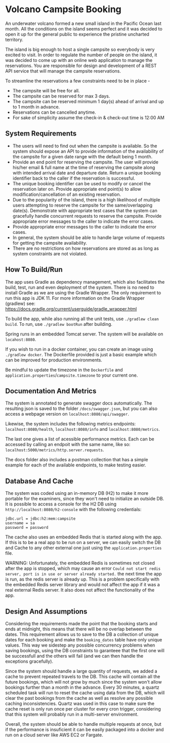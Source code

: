 # Volcano Campsite Booking #

An underwater volcano formed a new small island in the Pacific Ocean last month. All the conditions on the island seems perfect and it was
decided to open it up for the general public to experience the pristine uncharted territory.

The island is big enough to host a single campsite so everybody is very excited to visit. In order to regulate the number of people on the island, it
was decided to come up with an online web application to manage the reservations. You are responsible for design and development of a REST
API service that will manage the campsite reservations.

To streamline the reservations a few constraints need to be in place -

- The campsite will be free for all.
- The campsite can be reserved for max 3 days.
- The campsite can be reserved minimum 1 day(s) ahead of arrival and up to 1 month in advance.
- Reservations can be cancelled anytime.
- For sake of simplicity assume the check-in & check-out time is 12:00 AM

## System Requirements ##
- The users will need to find out when the campsite is available. So the system should expose an API to provide information of the
availability of the campsite for a given date range with the default being 1 month.
- Provide an end point for reserving the campsite. The user will provide his/her email & full name at the time of reserving the campsite
along with intended arrival date and departure date. Return a unique booking identifier back to the caller if the reservation is successful.
- The unique booking identifier can be used to modify or cancel the reservation later on. Provide appropriate end point(s) to allow
modification/cancellation of an existing reservation.
- Due to the popularity of the island, there is a high likelihood of multiple users attempting to reserve the campsite for the same/overlapping
date(s). Demonstrate with appropriate test cases that the system can gracefully handle concurrent requests to reserve the campsite.
Provide appropriate error messages to the caller to indicate the error cases.
- Provide appropriate error messages to the caller to indicate the error cases.
- In general, the system should be able to handle large volume of requests for getting the campsite availability.
- There are no restrictions on how reservations are stored as as long as system constraints are not violated.


## How To Build/Run ##

The app uses Gradle as dependency management, which also facilitates the build, test, run and even deployment of the system. 
There is no need to install Gradle as we are using the Gradle Wrapper. The only requirement to run this app is JDK 11.
For more information on the Gradle Wrapper (gradlew) see: https://docs.gradle.org/current/userguide/gradle_wrapper.html

To build the app, while also running all the unit tests, use `./gradlew clean build`. 
To run, use `./gradlew bootRun` after building. 

Spring runs in an embedded Tomcat server. 
The system will be available on `locahost:8080`.

If you wish to run in a docker container, you can create an image using `./gradlew docker`. 
The Dockerfile provided is just a basic example which can be improved for production environments.

Be mindful to update the timezone in the `Dockerfile` and `application.properties`/`campsite.timezone` to your current one.

## Documentation And Metrics ##

The system is annotated to generate swagger docs automatically. The resulting json is saved to the folder `/docs/swagger.json`, but you can also access a webpage version on `localhost:8080/api/swagger`.

Likewise, the system includes the following metrics endpoints: `localhost:8080/health`, `localhost:8080/info` and `localhost:8080/metrics`. 

The last one gives a list of acessible performance metrics. Each can be accessed by calling an endpoit with the same name, like so: `localhost:5000/metrics/http.server.requests`.

The docs folder also includes a postman collection that has a simple example for each of the available endpoints, to make testing easier.

## Database And Cache ##
The system was coded using an in-memory DB (H2) to make it more portable for the examiners, since they won't need to initialize an outside DB.
It is possible to access a console for the H2 DB using `http://localhost:8080/h2-console` with the following credentials:

```
jdbc.url = jdbc:h2:mem:campsite
username = sa
password = password
```

The cache also uses an embedded Redis that is started along with the app. 
If this is to be a real app to be run on a server, we can easily switch the DB and Cache to any other external one just using the `application.properties` file.

WARNING: Unfortunately, the embedded Redis is sometimes not closed after the app is stopped, which may cause an error `Could not start redis server, port is in use or server already started.` the next time the app is run, as the redis server is already up. 
This is a problem specifically with the embedded Redis server library and would not affect the app if it was a real external Redis server. 
It also does not affect the functionality of the app.

## Design And Assumptions ##

Considering the requirements made the point that the booking starts and ends at midnight, this means that there will be no overlap between the dates.
This requirement allows us to save to the DB a collection of unique dates for each booking and make the `booking_dates` table have only unique values. 
This way we sidestep any possible concurrency problems when saving bookings, using the DB constraints to garanteee that the first one will be successfull and the others will fail (and we can then handle the exceptions gracefully).

Since the system should handle a large quantity of requests, we added a cache to prevent repeated travels to the DB. 
This cache will contain all the future bookings, which will not grow by much since the system won't allow bookings further than a month in the advance.
Every 30 minutes, a quartz scheduled task will run to reset the cache using data from the DB, which will clear the past bookings from the cache as well as resolve any possible caching inconsistencies.
Quartz was used in this case to make sure the cache reset is only run once per cluster for every cron trigger, considering that this system will probably run in a multi-server environment. 

Overall, the system should be able to handle multiple requests at once, but if the performance is insuficient it can be easily packaged into a docker and run on a cloud server like AWS EC2 or Fargate.



